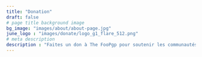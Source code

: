```yaml
---
title: "Donation"
draft: false
# page title background image
bg_image: "images/about/about-page.jpg"
june_logo : "images/donate/logo_g1_flare_512.png"
# meta description
description : "Faites un don à The FooPgp pour soutenir les communautés open source."
---
```

